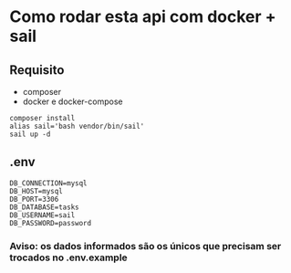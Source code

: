 # Como rodar esta api com docker + sail
## Requisito
* composer
* docker e docker-compose
```shell
composer install
alias sail='bash vendor/bin/sail'
sail up -d
```
## .env
```dotenv
DB_CONNECTION=mysql
DB_HOST=mysql
DB_PORT=3306
DB_DATABASE=tasks
DB_USERNAME=sail
DB_PASSWORD=password
```
### Aviso: os dados informados são os únicos que precisam ser trocados no .env.example
